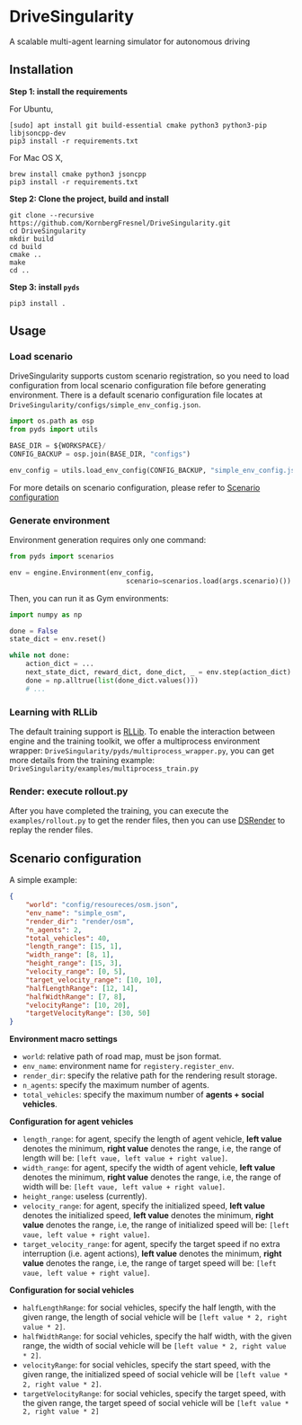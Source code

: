 # DriveSingularity
A scalable multi-agent learning simulator for autonomous driving

## Installation

**Step 1: install the requirements**

For Ubuntu,
```shell script
[sudo] apt install git build-essential cmake python3 python3-pip libjsoncpp-dev
pip3 install -r requirements.txt
```

For Mac OS X,
```shell script
brew install cmake python3 jsoncpp
pip3 install -r requirements.txt
```

**Step 2: Clone the project, build and install**

```shell script
git clone --recursive https://github.com/KornbergFresnel/DriveSingularity.git
cd DriveSingularity
mkdir build
cd build
cmake ..
make
cd ..
```
**Step 3: install `pyds`**

```shell script
pip3 install .
```

## Usage

### Load scenario

DriveSingularity supports custom scenario registration, so you need to load configuration from local scenario configuration file before generating environment. There is a default scenario configuration file locates at `DriveSingularity/configs/simple_env_config.json`.

```python
import os.path as osp
from pyds import utils

BASE_DIR = ${WORKSPACE}/
CONFIG_BACKUP = osp.join(BASE_DIR, "configs")

env_config = utils.load_env_config(CONFIG_BACKUP, "simple_env_config.json")
```

For more details on scenario configuration, please refer to [Scenario configuration](#scenario-configuration)


### Generate environment

Environment generation requires only one command:

```python
from pyds import scenarios

env = engine.Environment(env_config,
                             scenario=scenarios.load(args.scenario)())
```

Then, you can run it as Gym environments:

```python
import numpy as np

done = False
state_dict = env.reset()

while not done:
    action_dict = ...
    next_state_dict, reward_dict, done_dict, _ = env.step(action_dict)
    done = np.alltrue(list(done_dict.values()))
    # ...
```

### Learning with RLLib

The default training support is [RLLib](https://ray.readthedocs.io/en/latest/rllib.html). To enable the interaction between engine and the training toolkit, we offer a multiprocess environment wrapper: `DriveSingularity/pyds/multiprocess_wrapper.py`, you can get more details from the training example: `DriveSingularity/examples/multiprocess_train.py`

### Render: execute rollout.py

After you have completed the training, you can execute the `examples/rollout.py` to get the render files, then you can use [DSRender](https://github.com/kornbergfresnel/DSRender) to replay the render files.

## Scenario configuration

A simple example:

```json
{
    "world": "config/resoureces/osm.json",
    "env_name": "simple_osm",
    "render_dir": "render/osm",
    "n_agents": 2,
    "total_vehicles": 40,
    "length_range": [15, 1],
    "width_range": [8, 1],
    "height_range": [15, 3],
    "velocity_range": [0, 5],
    "target_velocity_range": [10, 10],
    "halfLengthRange": [12, 14],
    "halfWidthRange": [7, 8],
    "velocityRange": [10, 20],
    "targetVelocityRange": [30, 50]
}
```

**Environment macro settings**

- `world`: relative path of road map, must be json format.
- `env_name`: environment name for `registery.register_env`.
- `render_dir`: specify the relative path for the rendering result storage.
- `n_agents`: specify the maximum number of agents.
- `total_vehicles`: specify the maximum number of **agents + social vehicles**.

**Configuration for agent vehicles**

- `length_range`: for agent, specify the length of agent vehicle, **left value** denotes the minimum, **right value** denotes the range, i.e, the range of length will be: `[left vaue, left value + right value]`.
- `width_range`: for agent, specify the width of agent vehicle, **left value** denotes the minimum, **right value** denotes the range, i.e, the range of width will be: `[left vaue, left value + right value]`.
- `height_range`: useless (currently).
- `velocity_range`: for agent, specify the initialized speed, **left value** denotes the initialized speed, **left value** denotes the minimum, **right value** denotes the range, i.e, the range of initialized speed will be: `[left vaue, left value + right value]`.
- `target_velocity_range`: for agent, specify the target speed if no extra interruption (i.e. agent actions), **left value** denotes the minimum, **right value** denotes the range, i.e, the range of target speed will be: `[left vaue, left value + right value]`.

**Configuration for social vehicles**

- `halfLengthRange`: for social vehicles, specify the half length, with the given range, the length of social vehicle will be `[left value * 2, right value * 2]`.
- `halfWidthRange`: for social vehicles, specify the half width, with the given range, the width of social vehicle will be `[left value * 2, right value * 2]`.
- `velocityRange`: for social vehicles, specify the start speed, with the given range, the initialized speed of social vehicle will be `[left value * 2, right value * 2]`.
- `targetVelocityRange`: for social vehicles, specify the target speed, with the given range, the target speed of social vehicle will be `[left value * 2, right value * 2]`